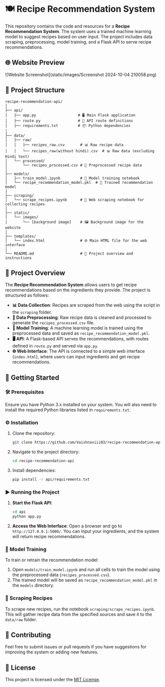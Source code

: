 # 🍽️ Recipe Recommendation System

This repository contains the code and resources for a **Recipe Recommendation System**. The system uses a trained machine learning model to suggest recipes based on user input. The project includes data scraping, preprocessing, model training, and a Flask API to serve recipe recommendations.

## 🌐 Website Preview

![Website Screenshot](static/images/Screenshot 2024-10-04 210058.png)

## 📁 Project Structure
```
recipe-recommendation-api/
│
├── api/
│   ├── app.py                   # 🖥️ Main Flask application
│   ├── route.py                 # 🔄 API route definitions
│   ├── requirements.txt         # 📦 Python dependencies
│
├── data/
│   ├── raw/
│   │   ├── recipes_raw.csv       # 📊 Raw recipe data
│   │   └── recipes_raw(without hindi).csv  # 📊 Raw data (excluding Hindi text)
│   └── processed/
│       └── recipes_processed.csv # 🧹 Preprocessed recipe data
│
├── models/
│   ├── train_model.ipynb         # 📓 Model training notebook
│   └── recipe_recommendation_model.pkl  # 🤖 Trained recommendation model
│
├── scraping/
│   └── scrape_recipes.ipynb      # 🍴 Web scraping notebook for collecting recipes
│
├── static/
│   └── images/
│       └── [background image]    # 🖼️ Background image for the website
│
├── templates/
│   └── index.html                # 🌐 Main HTML file for the web interface
│
└── README.md                     # 📖 Project overview and instructions
```


## 🌟 Project Overview

The **Recipe Recommendation System** allows users to get recipe recommendations based on the ingredients they provide. The project is structured as follows:

- **📊 Data Collection**: Recipes are scraped from the web using the script in the `scraping` folder.
- **🧹 Data Preprocessing**: Raw recipe data is cleaned and processed to generate the `recipes_processed.csv` file.
- **🤖 Model Training**: A machine learning model is trained using the preprocessed data and saved as `recipe_recommendation_model.pkl`.
- **🖥️ API**: A Flask-based API serves the recommendations, with routes defined in `route.py` and served via `app.py`.
- **🌐 Web Interface**: The API is connected to a simple web interface (`index.html`), where users can input ingredients and get recipe recommendations.

## 🚀 Getting Started

### 🛠️ Prerequisites

Ensure you have Python 3.x installed on your system. You will also need to install the required Python libraries listed in `requirements.txt`.

### ⚙️ Installation

1. Clone the repository:
    ```bash
    git clone https://github.com/Vaishnaviii03/recipe-recommendation-api.git
    ```

2. Navigate to the project directory:
    ```bash
    cd recipe-recommendation-api
    ```

3. Install dependencies:
    ```bash
    pip install -r api/requirements.txt
    ```

### ▶️ Running the Project

1. **Start the Flask API**:
    ```bash
    cd api
    python app.py
    ```

2. **Access the Web Interface**: Open a browser and go to `http://127.0.0.1:5000/`. You can input your ingredients, and the system will return recipe recommendations.

### 🧠 Model Training

To train or retrain the recommendation model:

1. Open `models/train_model.ipynb` and run all cells to train the model using the preprocessed data (`recipes_processed.csv`).
2. The trained model will be saved as `recipe_recommendation_model.pkl` in the `models` directory.

### 🍴 Scraping Recipes

To scrape new recipes, run the notebook `scraping/scrape_recipes.ipynb`. This will gather recipe data from the specified sources and save it to the `data/raw` folder.

## 🤝 Contributing

Feel free to submit issues or pull requests if you have suggestions for improving the system or adding new features.

## 📜 License

This project is licensed under the [MIT License](LICENSE).
